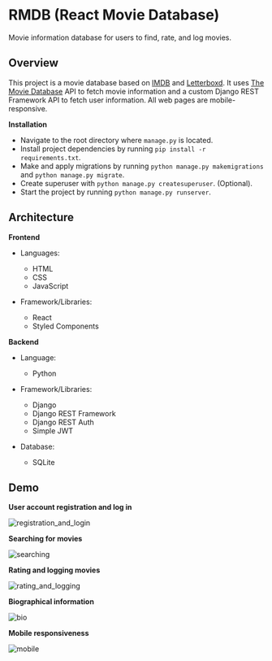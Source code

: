 # RMDB (React Movie Database)

Movie information database for users to find, rate, and log movies.

## Overview

This project is a movie database based on [IMDB](https://www.imdb.com/) and [Letterboxd](https://letterboxd.com/). It uses [The Movie Database](https://www.themoviedb.org/) API to fetch movie information and a custom Django REST Framework API to fetch user information. All web pages are mobile-responsive.

**Installation**

- Navigate to the root directory where `manage.py` is located.
- Install project dependencies by running `pip install -r requirements.txt`.
- Make and apply migrations by running `python manage.py makemigrations` and `python manage.py migrate`.
- Create superuser with `python manage.py createsuperuser`. (Optional).
- Start the project by running `python manage.py runserver`.

## Architecture

**Frontend**

- Languages:
  - HTML
  - CSS
  - JavaScript

- Framework/Libraries:
  - React
  - Styled Components

**Backend**

- Language:
  - Python

- Framework/Libraries:
  - Django
  - Django REST Framework
  - Django REST Auth
  - Simple JWT

- Database:
  - SQLite

## Demo

**User account registration and log in**

![registration_and_login](https://user-images.githubusercontent.com/68667158/164564426-8faa3763-f9a9-4dc9-9975-2e19873b4ec4.gif)

**Searching for movies**

![searching](https://user-images.githubusercontent.com/68667158/164565175-e615feba-9393-4c18-8270-78fddcd28a02.gif)

**Rating and logging movies**

![rating_and_logging](https://user-images.githubusercontent.com/68667158/164565194-6a3465b6-cd63-4a4a-965a-e0aa72616c7a.gif)

**Biographical information**

![bio](https://user-images.githubusercontent.com/68667158/164567805-e4625262-d4a2-4cdc-af4b-3c4caafb6036.gif)

**Mobile responsiveness**

![mobile](https://user-images.githubusercontent.com/68667158/164568112-2edf7a94-903d-4aed-9f6b-e00ff4457847.gif)
